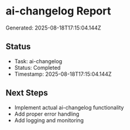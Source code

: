 # ai-changelog Report

Generated: 2025-08-18T17:15:04.144Z

## Status
- Task: ai-changelog
- Status: Completed
- Timestamp: 2025-08-18T17:15:04.144Z

## Next Steps
- Implement actual ai-changelog functionality
- Add proper error handling
- Add logging and monitoring
